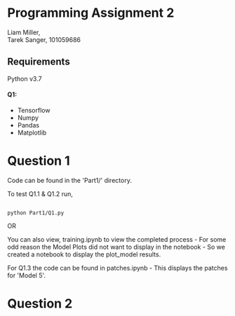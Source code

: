 # Programming Assignment 2

Liam Miller,    
Tarek Sanger, 101059686   


## Requirements

Python v3.7

#### Q1:   
- Tensorflow
- Numpy
- Pandas
- Matplotlib


# Question 1

Code can be found in the 'Part1/' directory. 

To test Q1.1 & Q1.2 run,

```

python Part1/Q1.py

```

OR  

You can also view, training.ipynb to view the completed process - For some odd reason the Model Plots did not want to display in the notebook - So we created a notebook to display the plot_model results.


For Q1.3 the code can be found in patches.ipynb - This displays the patches for 'Model 5'.


# Question 2